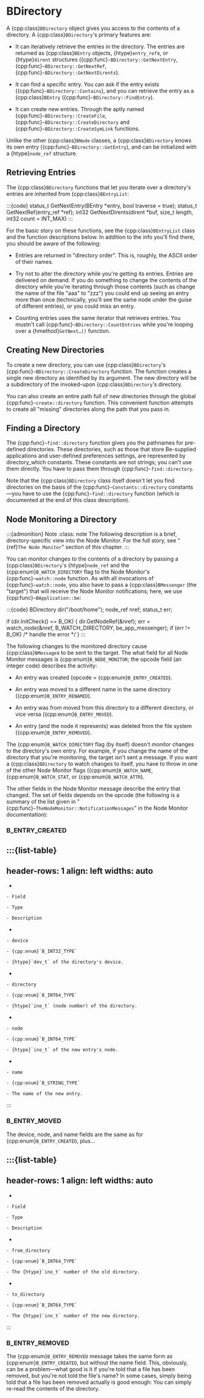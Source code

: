 # BDirectory

A {cpp:class}`BDirectory` object gives you access to the contents of a
directory. A {cpp:class}`BDirectory`'s primary features are:

- It can iteratively retrieve the entries in the directory. The entries are
returned as {cpp:class}`BEntry` objects, {htype}`entry_ref`s, or
{htype}`dirent` structures ({cpp:func}`~BDirectory::GetNextEntry`,
{cpp:func}`~BDirectory::GetNextRef`,
{cpp:func}`~BDirectory::GetNextDirents`).

- It can find a specific entry. You can ask if the entry exists
({cpp:func}`~BDirectory::Contains`), and you can retrieve the entry as a
{cpp:class}`BEntry` ({cpp:func}`~BDirectory::FindEntry`).

- It can create new entries. Through the aptly named
{cpp:func}`~BDirectory::CreateFile`,
{cpp:func}`~BDirectory::CreateDirectory` and
{cpp:func}`~BDirectory::CreateSymLink` functions.

Unlike the other {cpp:class}`BNode` classes, a {cpp:class}`BDirectory`
knows its own entry ({cpp:func}`~BDirectory::GetEntry`), and can be
initialized with a {htype}`node_ref` structure.

## Retrieving Entries

The {cpp:class}`BDirectory` functions that let you iterate over a
directory's entries are inherited from {cpp:class}`BEntryList`:

:::{code}
status_t GetNextEntry(BEntry *entry, bool traverse = true);
status_t GetNextRef(entry_ref *ref);
int32 GetNextDirents(dirent *buf, size_t length,
                     int32 count = INT_MAX)
:::

For the basic story on these functions, see the {cpp:class}`BEntryList`
class and the function descriptions below. In addition to the info you'll
find there, you should be aware of the following:

- Entries are returned in "directory order". This is, roughly, the ASCII
order of their names.

- Try not to alter the directory while you're getting its entries. Entries
are delivered on demand. If you do something to change the contents of the
directory while you're iterating through those contents (such as change the
name of the file "aaa" to "zzz") you could end up seeing an entry more than
once (technically, you'll see the same node under the guise of different
entries), or you could miss an entry.

- Counting entries uses the same iterator that retrieves entries. You
mustn't call {cpp:func}`~BDirectory::CountEntries` while you're looping
over a {hmethod}`GetNext…()` function.

## Creating New Directories

To create a new directory, you can use {cpp:class}`BDirectory`'s
{cpp:func}`~BDirectory::CreateDirectory` function. The function creates a
single new directory as identified by its argument. The new directory will
be a subdirectory of the invoked-upon {cpp:class}`BDirectory`'s directory.

You can also create an entire path full of new directories through the
global {cpp:func}`~create::directory` function. This convenient function
attempts to create all "missing" directories along the path that you pass
in.

## Finding a Directory

The {cpp:func}`~find::directory` function gives you the pathnames for
pre-defined directories. These directories, such as those that store
Be-supplied applications and user-defined preferences settings, are
represented by directory_which constants. These constants are not strings;
you can't use them directly. You have to pass them through
{cpp:func}`~find::directory`.

Note that the {cpp:class}`BDirectory` class itself doesn't let you find
directories on the basis of the {cpp:func}`~Constants::directory`
constants—you have to use the {cpp:func}`~find::directory` function (which
is documented at the end of this class description).

## Node Monitoring a Directory

:::{admonition} Note
:class: note
The following description is a brief, directory-specific view into the
Node Monitor. For the full story, see "{ref}`The Node Monitor`" section of
this chapter.
:::

You can monitor changes to the contents of a directory by passing a
{cpp:class}`BDirectory`'s {htype}`node_ref` and the
{cpp:enum}`B_WATCH_DIRECTORY` flag to the Node Monitor's
{cpp:func}`~watch::node` function. As with all invocations of
{cpp:func}`~watch::node`, you also have to pass a {cpp:class}`BMessenger`
(the "target") that will receive the Node Monitor notifications; here, we
use {cpp:func}`~BApplication::be`:

:::{code}
BDirectory dir("/boot/home");
node_ref nref;
status_t err;

if (dir.InitCheck() == B_OK) {
   dir.GetNodeRef(&nref);
   err = watch_node(&nref, B_WATCH_DIRECTORY, be_app_messenger);
   if (err != B_OK)
      /* handle the error */
}
:::

The following changes to the monitored directory cause
{cpp:class}`BMessage`s to be sent to the target. The what field for all
Node Monitor messages is {cpp:enum}`B_NODE_MONITOR`; the opcode field (an
integer code) describes the activity:

- An entry was created (opcode = {cpp:enum}`B_ENTRY_CREATED`).

- An entry was moved to a different name in the same directory
({cpp:enum}`B_ENTRY_RENAMED`).

- An entry was from moved from this directory to a different directory, or
vice versa ({cpp:enum}`B_ENTRY_MOVED`).

- An entry (and the node it represents) was deleted from the file system
({cpp:enum}`B_ENTRY_REMOVED`).

The {cpp:enum}`B_WATCH_DIRECTORY` flag (by itself) doesn't monitor changes
to the directory's own entry. For example, if you change the name of the
directory that you're monitoring, the target isn't sent a message. If you
want a {cpp:class}`BDirectory` to watch changes to itself, you have to
throw in one of the other Node Monitor flags ({cpp:enum}`B_WATCH_NAME`,
{cpp:enum}`B_WATCH_STAT`, or {cpp:enum}`B_WATCH_ATTR`).

The other fields in the Node Monitor message describe the entry that
changed. The set of fields depends on the opcode (the following is a
summary of the list given in
"{cpp:func}`~TheNodeMonitor::NotificationMessages`" in the Node Monitor
documentation):

### B_ENTRY_CREATED

:::{list-table}
---
header-rows: 1
align: left
widths: auto
---
-

	- Field

	- Type

	- Description

-

	- device

	- {cpp:enum}`B_INT32_TYPE`

	- {htype}`dev_t` of the directory's device.

-

	- directory

	- {cpp:enum}`B_INT64_TYPE`

	- {htype}`ino_t` (node number) of the directory.

-

	- node

	- {cpp:enum}`B_INT64_TYPE`

	- {htype}`ino_t` of the new entry's node.

-

	- name

	- {cpp:enum}`B_STRING_TYPE`

	- The name of the new entry.
:::

### B_ENTRY_MOVED

The device, node, and name fields are the same as for
{cpp:enum}`B_ENTRY_CREATED`, plus…

:::{list-table}
---
header-rows: 1
align: left
widths: auto
---
-

	- Field

	- Type

	- Description

-

	- from_directory

	- {cpp:enum}`B_INT64_TYPE`

	- The {htype}`ino_t` number of the old directory.

-

	- to_directory

	- {cpp:enum}`B_INT64_TYPE`

	- The {htype}`ino_t` number of the new directory.
:::

### B_ENTRY_REMOVED

The {cpp:enum}`B_ENTRY_REMOVED` message takes the same form as
{cpp:enum}`B_ENTRY_CREATED`, but without the name field. This, obviously,
can be a problem—what good is it if you're told that a file has been
removed, but you're not told the file's name? In some cases, simply being
told that a file has been removed actually is good enough: You can simply
re-read the contents of the directory.
